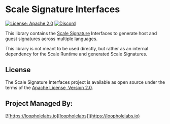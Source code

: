 # Scale Signature Interfaces

[![License: Apache 2.0](https://img.shields.io/badge/License-Apache%202.0-brightgreen.svg)](https://www.apache.org/licenses/LICENSE-2.0)
[![Discord](https://dcbadge.vercel.app/api/server/JYmFhtdPeu?style=flat)](https://loopholelabs.io/discord)

This library contains the [Scale Signature](https://scale.sh) Interfaces to generate host and guest signatures across multiple languages.

This library is not meant to be used directly, but rather as an internal dependency for the Scale Runtime and generated
Scale Signatures.

## License

The Scale Signature Interfaces project is available as open source under the terms of
the [Apache License, Version 2.0](http://www.apache.org/licenses/LICENSE-2.0).

## Project Managed By:

[![https://loopholelabs.io][loopholelabs]](https://loopholelabs.io)

[gitrepo]: https://github.com/loopholelabs/scale-signature-interfaces
[loopholelabs]: https://cdn.loopholelabs.io/loopholelabs/LoopholeLabsLogo.svg
[loophomepage]: https://loopholelabs.io
